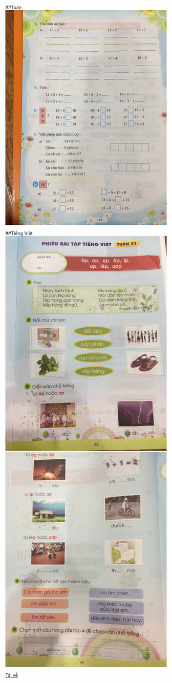 ##Toán
![Toán](/img/20200220_T1.jpg#fixorientation)

##Tiếng Việt
![Tiếng Việt](/img/20200220_TV1.jpg#fixorientation)
![Tiếng Việt](/img/20200220_TV2.jpg#fixorientation)

[Tải về](/img/20200220.pdf)
